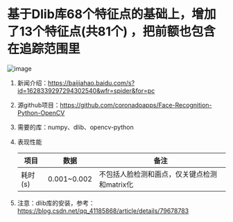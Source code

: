 # 基于Dlib库68个特征点的基础上，增加了13个特征点(共81个) ，把前额也包含在追踪范围里
  ![image](https://user-images.githubusercontent.com/48787805/111487208-1f3cd000-8773-11eb-9d83-7c04235624af.png)
1. 新闻介绍：https://baijiahao.baidu.com/s?id=1628339297294302540&wfr=spider&for=pc
2. 源github项目：https://github.com/coronadoapps/Face-Recognition-Python-OpenCV
3. 需要的库：numpy、dlib、opencv-python
4. 表现性能

    | 项目 | 数据 | 备注 |
    |  ----  | ----  | ----  |
    | 耗时(s) | 0.001~0.002 | 不包括人脸检测和画点，仅关键点检测和matrix化 |

5. 注意：dlib库的安装，参考：https://blog.csdn.net/qq_41185868/article/details/79678783

